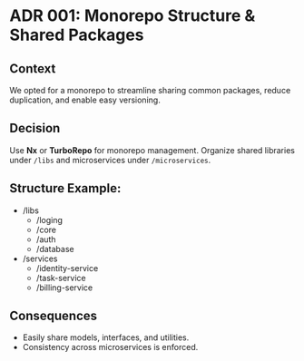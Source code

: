 # ADR 001: Monorepo Structure & Shared Packages

## Context
We opted for a monorepo to streamline sharing common packages, reduce duplication, and enable easy versioning.

## Decision
Use **Nx** or **TurboRepo** for monorepo management.
Organize shared libraries under `/libs` and microservices under `/microservices`.

## Structure Example:
- /libs
  - /loging
  - /core
  - /auth
  - /database
- /services
  - /identity-service
  - /task-service
  - /billing-service

## Consequences
- Easily share models, interfaces, and utilities.
- Consistency across microservices is enforced.

